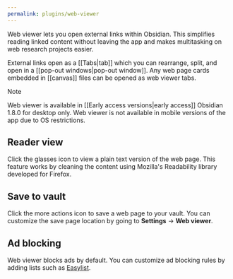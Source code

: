 ```yaml
---
permalink: plugins/web-viewer
---
```


Web viewer lets you open external links within Obsidian. This simplifies reading linked content without leaving the app and makes multitasking on web research projects easier.

External links open as a [[Tabs|tab]] which you can rearrange, split, and open in a [[pop-out windows|pop-out window]]. Any web page cards embedded in [[canvas]] files can be opened as web viewer tabs.

> [!note]
> Web viewer is available in [[Early access versions|early access]] Obsidian 1.8.0 for desktop only. Web viewer is not available in mobile versions of the app due to OS restrictions.

## Reader view

Click the glasses icon to view a plain text version of the web page. This feature works by cleaning the content using Mozilla's Readability library developed for Firefox.

## Save to vault

Click the more actions icon to save a web page to your vault. You can customize the save page location by going to **Settings** → **Web viewer**.

## Ad blocking

Web viewer blocks ads by default. You can customize ad blocking rules by adding lists such as [Easylist](https://easylist.to/). 
